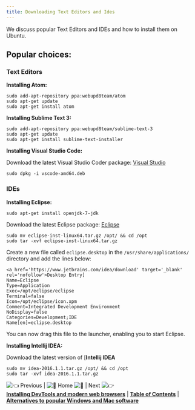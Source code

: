 ```yaml
---
title: Downloading Text Editors and Ides
---
```

We discuss popular Text Editors and IDEs and how to install them on Ubuntu.

## Popular choices:

### Text Editors

**Installing Atom:**

    sudo add-apt-repository ppa:webupd8team/atom
    sudo apt-get update
    sudo apt-get install atom

**Installing Sublime Text 3:**

    sudo add-apt-repository ppa:webupd8team/sublime-text-3
    sudo apt-get update
    sudo apt-get install sublime-text-installer

**Installing Visual Studio Code:**

Download the latest Visual Studio Coder package: <a href='https://code.visualstudio.com/Docs/?dv=linux64_deb' target='_blank' rel='nofollow'>Visual Studio</a>

    sudo dpkg -i vscode-amd64.deb

### IDEs

**Installing Eclipse:**

    sudo apt-get install openjdk-7-jdk

Download the latest Eclipse package: <a href='http://www.eclipse.org/downloads/?osType=linux' target='_blank' rel='nofollow'>Eclipse</a>

    sudo mv eclipse-inst-linux64.tar.gz /opt/ && cd /opt
    sudo tar -xvf eclipse-inst-linux64.tar.gz

Create a new file called `eclipse.desktop` in the `/usr/share/applications/` directory and add the lines below:

    <a href='https://www.jetbrains.com/idea/download' target='_blank' rel='nofollow'>Desktop Entry]
    Name=Eclipse 
    Type=Application
    Exec=/opt/eclipse/eclipse
    Terminal=false
    Icon=/opt/eclipse/icon.xpm
    Comment=Integrated Development Environment
    NoDisplay=false
    Categories=Development;IDE
    Name[en]=eclipse.desktop

You can now drag this file to the launcher, enabling you to start Eclipse.

**Installing Intellij IDEA:**

Download the latest version of [**Intellij IDEA**</a>

    sudo mv idea-2016.1.1.tar.gz /opt/ && cd /opt
    sudo tar -xvf idea-2016.1.1.tar.gz

![:point_left:](//forum.freecodecamp.com/images/emoji/emoji_one/point_left.png?v=2 ":point_left:") Previous | ![:book:](//forum.freecodecamp.com/images/emoji/emoji_one/book.png?v=2 ":book:") Home ![:book:](//forum.freecodecamp.com/images/emoji/emoji_one/book.png?v=2 ":book:") | Next ![:point_right:](//forum.freecodecamp.com/images/emoji/emoji_one/point_right.png?v=2 ":point_right:")  
[**Installing DevTools and modern web browsers**](//forum.freecodecamp.com/t/installing-devtools-and-modern-web-browsers/18385) | [**Table of Contents**](//forum.freecodecamp.com/t/setting-up-ubuntu-for-programming/18388) | [**Alternatives to popular Windows and Mac software**](//forum.freecodecamp.com/t/alternatives-to-popular-windows-and-mac-software/18387)